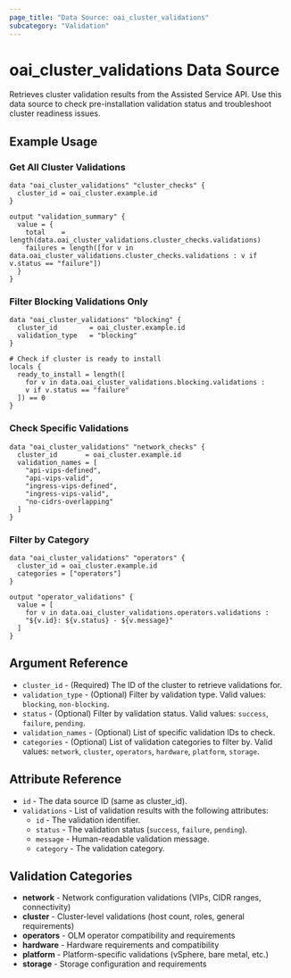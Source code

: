 ```yaml
---
page_title: "Data Source: oai_cluster_validations"
subcategory: "Validation"
---
```


# oai_cluster_validations Data Source

Retrieves cluster validation results from the Assisted Service API. Use this data source to check pre-installation validation status and troubleshoot cluster readiness issues.

## Example Usage

### Get All Cluster Validations

```hcl
data "oai_cluster_validations" "cluster_checks" {
  cluster_id = oai_cluster.example.id
}

output "validation_summary" {
  value = {
    total    = length(data.oai_cluster_validations.cluster_checks.validations)
    failures = length([for v in data.oai_cluster_validations.cluster_checks.validations : v if v.status == "failure"])
  }
}
```

### Filter Blocking Validations Only

```hcl
data "oai_cluster_validations" "blocking" {
  cluster_id        = oai_cluster.example.id
  validation_type   = "blocking"
}

# Check if cluster is ready to install
locals {
  ready_to_install = length([
    for v in data.oai_cluster_validations.blocking.validations :
    v if v.status == "failure"
  ]) == 0
}
```

### Check Specific Validations

```hcl
data "oai_cluster_validations" "network_checks" {
  cluster_id       = oai_cluster.example.id
  validation_names = [
    "api-vips-defined",
    "api-vips-valid",
    "ingress-vips-defined",
    "ingress-vips-valid",
    "no-cidrs-overlapping"
  ]
}
```

### Filter by Category

```hcl
data "oai_cluster_validations" "operators" {
  cluster_id = oai_cluster.example.id
  categories = ["operators"]
}

output "operator_validations" {
  value = [
    for v in data.oai_cluster_validations.operators.validations :
    "${v.id}: ${v.status} - ${v.message}"
  ]
}
```

## Argument Reference

* `cluster_id` - (Required) The ID of the cluster to retrieve validations for.
* `validation_type` - (Optional) Filter by validation type. Valid values: `blocking`, `non-blocking`.
* `status` - (Optional) Filter by validation status. Valid values: `success`, `failure`, `pending`.
* `validation_names` - (Optional) List of specific validation IDs to check.
* `categories` - (Optional) List of validation categories to filter by. Valid values: `network`, `cluster`, `operators`, `hardware`, `platform`, `storage`.

## Attribute Reference

* `id` - The data source ID (same as cluster_id).
* `validations` - List of validation results with the following attributes:
  * `id` - The validation identifier.
  * `status` - The validation status (`success`, `failure`, `pending`).
  * `message` - Human-readable validation message.
  * `category` - The validation category.

## Validation Categories

* **network** - Network configuration validations (VIPs, CIDR ranges, connectivity)
* **cluster** - Cluster-level validations (host count, roles, general requirements)
* **operators** - OLM operator compatibility and requirements
* **hardware** - Hardware requirements and compatibility
* **platform** - Platform-specific validations (vSphere, bare metal, etc.)
* **storage** - Storage configuration and requirements